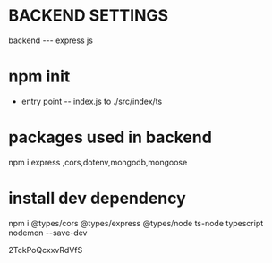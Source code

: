 
# BACKEND SETTINGS 
backend --- express js

# npm init

- entry point -- index.js to ./src/index/ts

# packages used in backend

npm i express ,cors,dotenv,mongodb,mongoose


# install dev dependency
 npm i @types/cors @types/express @types/node ts-node typescript nodemon --save-dev



2TckPoQcxxvRdVfS


